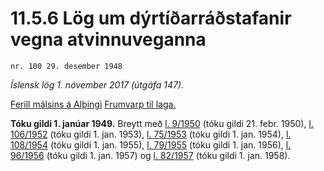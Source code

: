 # 11.5.6 Lög um dýrtíðarráðstafanir vegna atvinnuveganna

`nr. 100 29. desember 1948`

_Íslensk lög 1. nóvember 2017 (útgáfa 147)._

[Ferill málsins á Alþingi](https://www.althingi.is/thingstorf/thingmalalistar-eftir-thingum/ferill/?ltg=68&mnr=104)
[Frumvarp til laga.](https://www.althingi.is/altext/68/s/pdf/0213.pdf)

**Tóku gildi 1. janúar 1949.**
Breytt með
[l. 9/1950](https://althingi.is/altext/stjtnr.html#1950009) (tóku gildi 21. febr. 1950),
[l. 106/1952](https://althingi.is/altext/stjtnr.html#1952106) (tóku gildi 1. jan. 1953),
[l. 75/1953](https://althingi.is/altext/stjtnr.html#1953075) (tóku gildi 1. jan. 1954),
[l. 108/1954](https://althingi.is/altext/stjtnr.html#1954108) (tóku gildi 1. jan. 1955),
[l. 79/1955](https://althingi.is/altext/stjtnr.html#1955079) (tóku gildi 1. jan. 1956),
[l. 96/1956](https://althingi.is/altext/stjtnr.html#1956096) (tóku gildi 1. jan. 1957) og
[l. 82/1957](https://althingi.is/altext/stjtnr.html#1957082) (tóku gildi 1. jan. 1958).


